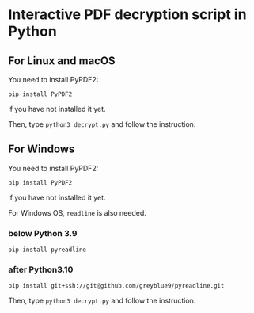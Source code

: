 # Interactive PDF decryption script in Python

## For Linux and macOS
You need to install PyPDF2:
```
pip install PyPDF2
```
if you have not installed it yet.

Then, type `python3 decrypt.py` and follow the instruction.

## For Windows
You need to install PyPDF2:
```
pip install PyPDF2
```
if you have not installed it yet.

For Windows OS, `readline` is also needed.

### below Python 3.9
```
pip install pyreadline
```
### after Python3.10
```
pip install git+ssh://git@github.com/greyblue9/pyreadline.git
```

Then, type `python3 decrypt.py` and follow the instruction.
